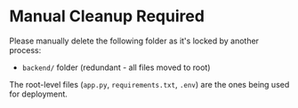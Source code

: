 # Manual Cleanup Required

Please manually delete the following folder as it's locked by another process:
- `backend/` folder (redundant - all files moved to root)

The root-level files (`app.py`, `requirements.txt`, `.env`) are the ones being used for deployment.
